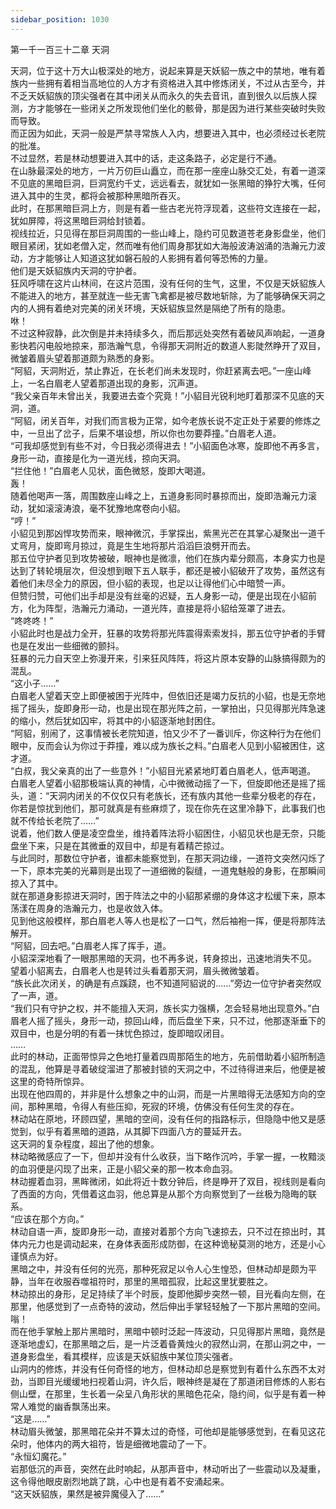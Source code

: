 ```yaml
---
sidebar_position: 1030
---
```

 第一千一百三十二章 天洞


天洞，位于这十万大山极深处的地方，说起来算是天妖貂一族之中的禁地，唯有着族内一些拥有着相当高地位的人方才有资格进入其中修炼闭关，不过从古至今，并不乏天妖貂族的顶尖强者在其中闭关从而永久的失去音讯，直到很久以后族人探测，方才能够在一些闭关之所发现他们坐化的骸骨，那是因为进行某些突破时失败而导致。  
而正因为如此，天洞一般是严禁寻常族人入内，想要进入其中，也必须经过长老院的批准。  
不过显然，若是林动想要进入其中的话，走这条路子，必定是行不通。  
在山脉最深处的地方，一片万仞巨山矗立，而在那一座座山脉交汇处，有着一道深不见底的黑暗巨洞，巨洞宽约千丈，远远看去，就犹如一张黑暗的狰狞大嘴，任何进入其中的生灵，都将会被那种黑暗所吞灭。  
此时，在那黑暗巨洞上方，则是有着一些古老光符浮现着，这些符文连接在一起，犹如屏障，将这黑暗巨洞给封锁着。  
视线拉近，只见得在那巨洞周围的一些山峰上，隐约可见数道苍老身影盘坐，他们眼目紧闭，犹如老僧入定，然而唯有他们周身那犹如大海般波涛汹涌的浩瀚元力波动，方才能够让人知道这犹如磐石般的人影拥有着何等恐怖的力量。  
他们是天妖貂族内天洞的守护者。  
狂风呼啸在这片山林间，在这片范围，没有任何的生气，这里，不仅是天妖貂族人不能进入的地方，甚至就连一些无害飞禽都是被尽数地斩除，为了能够确保天洞之内的人拥有着绝对完美的闭关环境，天妖貂族显然是隔绝了所有的隐患。  
咻！  
不过这种寂静，此次倒是并未持续多久，而后那远处突然有着破风声响起，一道身影快若闪电般地掠来，那浩瀚气息，令得那天洞附近的数道人影陡然睁开了双目，微皱着眉头望着那道颇为熟悉的身影。  
“阿貂，天洞附近，禁止靠近，在长老们尚未发现时，你赶紧离去吧。”一座山峰上，一名白眉老人望着那道出现的身影，沉声道。  
“我父亲百年未曾出关，我要进去查个究竟！”小貂目光锐利地盯着那深不见底的天洞，道。  
“阿貂，闭关百年，对我们而言极为正常，如今老族长说不定正处于紧要的修炼之中，一旦出了岔子，后果不堪设想，所以你也勿要莽撞。”白眉老人道。  
“可我却感觉到有些不对，今日我必须得进去！”小貂面色冰寒，旋即他不再多言，身形一动，直接是化为一道光线，掠向天洞。  
“拦住他！”白眉老人见状，面色微怒，旋即大喝道。  
轰！  
随着他喝声一落，周围数座山峰之上，五道身影同时暴掠而出，旋即浩瀚元力滚动，犹如滚滚涛浪，毫不犹豫地席卷向小貂。  
“哼！”  
小貂见到那凶悍攻势而来，眼神微沉，手掌探出，紫黑光芒在其掌心凝聚出一道千丈弯月，旋即弯月掠过，竟是生生地将那片滔滔巨浪劈开而去。  
那五位守护者见到攻势被破，眼神也是微凛，他们在族内辈分颇高，本身实力也是达到了转轮境层次，但没想到眼下五人联手，都还是被小貂破开了攻势，虽然这有着他们未尽全力的原因，但小貂的表现，也足以让得他们心中暗赞一声。  
但赞归赞，可他们出手却是没有丝毫的迟疑，五人身影一动，便是出现在小貂前方，化为阵型，浩瀚元力涌动，一道光阵，直接是将小貂给笼罩了进去。  
“咚咚咚！”  
小貂此时也是战力全开，狂暴的攻势将那光阵震得索索发抖，那五位守护者的手臂也是在发出一些细微的颤抖。  
狂暴的元力自天空上弥漫开来，引来狂风阵阵，将这片原本安静的山脉搞得颇为的混乱。  
“这小子……”  
白眉老人望着天空上即便被困于光阵中，但依旧还是竭力反抗的小貂，也是无奈地摇了摇头，旋即身形一动，也是出现在那光阵之前，一掌拍出，只见得那光阵急速的缩小，然后犹如囚牢，将其中的小貂逐渐地封困住。  
“阿貂，别闹了，这事情被长老院知道，怕又少不了一番训斥，你这种行为在他们眼中，反而会认为你过于莽撞，难以成为族长之料。”白眉老人见到小貂被困住，这才道。  
“白叔，我父亲真的出了一些意外！”小貂目光紧紧地盯着白眉老人，低声喝道。  
白眉老人望着小貂那极端认真的神情，心中微微动摇了一下，但旋即他还是摇了摇头，道：“天洞内闭关的不仅仅只有老族长，还有族内其他一些辈分极老的存在，你若是惊扰到他们，那可就真是有些麻烦了，现在你先在这里冷静下，此事我们也就不传给长老院了……”  
说着，他们数人便是凌空盘坐，维持着阵法将小貂困住，小貂见状也是无奈，只能盘坐下来，只是在其微垂的双目中，却是有着精芒掠过。  
与此同时，那数位守护者，谁都未能察觉到，在那天洞边缘，一道符文突然闪烁了一下，原本完美的光幕则是出现了一道细微的裂缝，一道鬼魅般的身影，在那瞬间掠入了其中。  
就在那道身影掠进天洞时，困于阵法之中的小貂那紧绷的身体这才松缓下来，原本荡漾在周身的浩瀚元力，也是收敛入体。  
见到他这般模样，那白眉老人等人也是松了一口气，然后袖袍一挥，便是将那阵法解开。  
“阿貂，回去吧。”白眉老人挥了挥手，道。  
小貂深深地看了一眼那黑暗的天洞，也不再多说，转身掠出，迅速地消失不见。  
望着小貂离去，白眉老人也是转过头看着那天洞，眉头微微皱着。  
“族长此次闭关，的确是有点蹊跷，也不知道阿貂说的……”旁边一位守护者突然叹了一声，道。  
“我们只有守护之权，并不能擅入天洞，族长实力强横，怎会轻易地出现意外。”白眉老人摇了摇头，身形一动，掠回山峰，而后盘坐下来，只不过，他那逐渐垂下的双目中，也是分明的有着一抹忧色掠过，旋即暗叹闭目。  
……  
此时的林动，正面带惊异之色地打量着四周那陌生的地方，先前借助着小貂所制造的混乱，他算是寻着破绽溜进了那被封锁的天洞之中，不过待得进来后，他便是被这里的奇特所惊异。  
出现在他四周的，并非是什么想象之中的山洞，而是一片黑暗得无法感知方向的空间，那种黑暗，令得人有些压抑，死寂的环境，仿佛没有任何生灵的存在。  
林动站在原地，环顾四望，黑暗的空间，没有任何的指路标示，但隐隐中他又是感觉到，似乎有着黑暗的道路，从其脚下四面八方的蔓延开去。  
这天洞的复杂程度，超出了他的想象。  
林动略微感应了一下，但却并没有什么收获，当下略作沉吟，手掌一握，一枚黯淡的血羽便是闪现了出来，正是小貂父亲的那一枚本命血羽。  
林动握着血羽，黑眸微闭，如此将近十数分钟后，终是睁开了双目，视线则是看向了西面的方向，凭借着这血羽，他总算是从那个方向察觉到了一丝极为隐晦的联系。  
“应该在那个方向。”  
林动自语一声，旋即身形一动，直接对着那个方向飞速掠去，只不过在掠出时，其体内元力也是调动起来，在身体表面形成防御，在这种诡秘莫测的地方，还是小心谨慎点为好。  
黑暗之中，并没有任何的光亮，那种死寂足以令人心生惶恐，但林动却是颇为平静，当年在收服吞噬祖符时，那里的黑暗孤寂，比起这里犹要胜之。  
林动掠出的身形，足足持续了半个时辰，旋即他脚步突然一顿，目光看向左侧，在那里，他感觉到了一点奇特的波动，然后伸出手掌轻轻触了一下那片黑暗的空间。  
嗡！  
而在他手掌触上那片黑暗时，黑暗中顿时泛起一阵波动，只见得那片黑暗，竟然是逐渐地虚幻，在那黑暗之后，是一片泛着昏黄烛火的寂然山洞，在那山洞之中，一道身影盘坐，看其模样，应该是天妖貂族中某位顶尖强者。  
山洞内的修炼，并没有任何奇怪的地方，但林动却总是察觉到有着什么东西不太对劲，当即目光缓缓地扫视着山洞，许久后，眼神终是凝在了那道闭目修炼的人影右侧山壁，在那里，生长着一朵呈八角形状的黑暗色花朵，隐约间，似乎是有着一种常人难觉的幽香飘荡出来。  
“这是……”  
林动眉头微皱，那黑暗花朵并不算太过的奇怪，可他却是能够感觉到，在看见这花朵时，他体内的两大祖符，皆是细微地震动了一下。  
“永恒幻魔花。”  
岩那低沉的声音，突然在此时响起，从那声音中，林动听出了一些震动以及凝重，这令得他眼皮剧烈地跳了跳，心中也是有着不安涌起来。  
“这天妖貂族，果然是被异魔侵入了……”  
  
  
